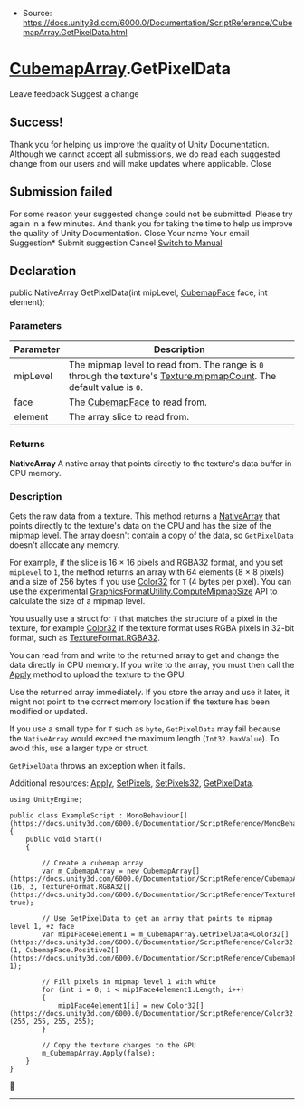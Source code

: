 * Source: https://docs.unity3d.com/6000.0/Documentation/ScriptReference/CubemapArray.GetPixelData.html

#  [CubemapArray](https://docs.unity3d.com/6000.0/Documentation/ScriptReference/CubemapArray.html).GetPixelData
Leave feedback
Suggest a change
## Success!
Thank you for helping us improve the quality of Unity Documentation. Although we cannot accept all submissions, we do read each suggested change from our users and will make updates where applicable.
Close
## Submission failed
For some reason your suggested change could not be submitted. Please <a>try again</a> in a few minutes. And thank you for taking the time to help us improve the quality of Unity Documentation.
Close
Your name Your email Suggestion* Submit suggestion
Cancel
[Switch to Manual](https://docs.unity3d.com/6000.0/Documentation/Manual/class-CubemapArray.html "Go to CubemapArray Component in the Manual")
## Declaration
public NativeArray<T> GetPixelData(int mipLevel, [CubemapFace](https://docs.unity3d.com/6000.0/Documentation/ScriptReference/CubemapFace.html) face, int element); 
### Parameters
Parameter | Description  
---|---  
mipLevel | The mipmap level to read from. The range is `0` through the texture's [Texture.mipmapCount](https://docs.unity3d.com/6000.0/Documentation/ScriptReference/Texture-mipmapCount.html). The default value is `0`.  
face | The [CubemapFace](https://docs.unity3d.com/6000.0/Documentation/ScriptReference/CubemapFace.html) to read from.  
element | The array slice to read from.  
### Returns
**NativeArray <T>** A native array that points directly to the texture's data buffer in CPU memory. 
### Description
Gets the raw data from a texture.
This method returns a [NativeArray<T0>](https://docs.unity3d.com/6000.0/Documentation/ScriptReference/Unity.Collections.NativeArray_1.html) that points directly to the texture's data on the CPU and has the size of the mipmap level. The array doesn't contain a copy of the data, so `GetPixelData` doesn't allocate any memory.  
  
For example, if the slice is 16 × 16 pixels and RGBA32 format, and you set `mipLevel` to `1`, the method returns an array with 64 elements (8 × 8 pixels) and a size of 256 bytes if you use [Color32](https://docs.unity3d.com/6000.0/Documentation/ScriptReference/Color32.html) for `T` (4 bytes per pixel). You can use the experimental [GraphicsFormatUtility.ComputeMipmapSize](https://docs.unity3d.com/6000.0/Documentation/ScriptReference/Experimental.Rendering.GraphicsFormatUtility.ComputeMipmapSize.html) API to calculate the size of a mipmap level.  
  
You usually use a struct for `T` that matches the structure of a pixel in the texture, for example [Color32](https://docs.unity3d.com/6000.0/Documentation/ScriptReference/Color32.html) if the texture format uses RGBA pixels in 32-bit format, such as [TextureFormat.RGBA32](https://docs.unity3d.com/6000.0/Documentation/ScriptReference/TextureFormat.RGBA32.html).  
  
You can read from and write to the returned array to get and change the data directly in CPU memory. If you write to the array, you must then call the [Apply](https://docs.unity3d.com/6000.0/Documentation/ScriptReference/CubemapArray.Apply.html) method to upload the texture to the GPU.  
  
Use the returned array immediately. If you store the array and use it later, it might not point to the correct memory location if the texture has been modified or updated.  
  
If you use a small type for `T` such as `byte`, `GetPixelData` may fail because the `NativeArray` would exceed the maximum length (`Int32.MaxValue`). To avoid this, use a larger type or struct.  
  
`GetPixelData` throws an exception when it fails.  
  
Additional resources: [Apply](https://docs.unity3d.com/6000.0/Documentation/ScriptReference/CubemapArray.Apply.html), [SetPixels](https://docs.unity3d.com/6000.0/Documentation/ScriptReference/CubemapArray.SetPixels.html), [SetPixels32](https://docs.unity3d.com/6000.0/Documentation/ScriptReference/CubemapArray.SetPixels32.html), [GetPixelData](https://docs.unity3d.com/6000.0/Documentation/ScriptReference/CubemapArray.GetPixelData.html).
```
using UnityEngine;  
  
public class ExampleScript : MonoBehaviour[](https://docs.unity3d.com/6000.0/Documentation/ScriptReference/MonoBehaviour.html)
{
    public void Start()
    {  
  
        // Create a cubemap array
        var m_CubemapArray = new CubemapArray[](https://docs.unity3d.com/6000.0/Documentation/ScriptReference/CubemapArray.html)(16, 3, TextureFormat.RGBA32[](https://docs.unity3d.com/6000.0/Documentation/ScriptReference/TextureFormat.RGBA32.html), true);  
  
        // Use GetPixelData to get an array that points to mipmap level 1, +z face
        var mip1Face4element1 = m_CubemapArray.GetPixelData<Color32[](https://docs.unity3d.com/6000.0/Documentation/ScriptReference/Color32.html)>(1, CubemapFace.PositiveZ[](https://docs.unity3d.com/6000.0/Documentation/ScriptReference/CubemapFace.PositiveZ.html), 1);  
  
        // Fill pixels in mipmap level 1 with white
        for (int i = 0; i < mip1Face4element1.Length; i++)
        {
            mip1Face4element1[i] = new Color32[](https://docs.unity3d.com/6000.0/Documentation/ScriptReference/Color32.html)(255, 255, 255, 255);
        }  
  
        // Copy the texture changes to the GPU
        m_CubemapArray.Apply(false);
    }
}

```

* * *
